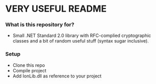 # VERY USEFUL README #

### What is this repository for? ###
* Small .NET Standard 2.0 library with RFC-complied cryptographic classes and a bit of random useful stuff (syntax sugar inclusive).

### Setup ###
* Clone this repo
* Compile project
* Add IonLib.dll as reference to your project